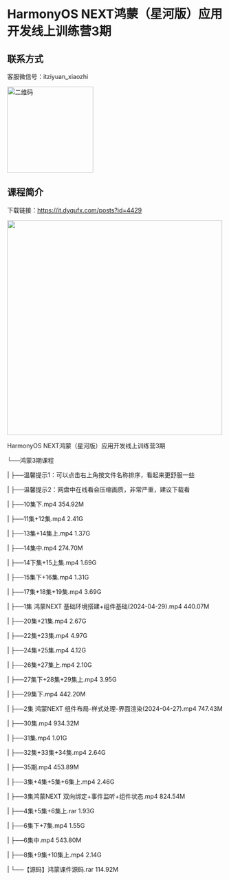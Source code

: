 # HarmonyOS NEXT鸿蒙（星河版）应用开发线上训练营3期

## 联系方式

客服微信号：itziyuan_xiaozhi

<img src="https://ziyuanyun.oss-cn-guangzhou.aliyuncs.com/common/20240614073449/666b82192834a.jpg" width="200" height="200" alt="二维码">

## 课程简介

下载链接：https://it.dyqufx.com/posts?id=4429

<img src="https://ziyuanyun.oss-cn-guangzhou.aliyuncs.com/yun/20240910073012/66df8504337f1.jpg" width="500" alt="">

  

 HarmonyOS NEXT鸿蒙（星河版）应用开发线上训练营3期

 └──鸿蒙3期课程

 | ├──温馨提示1：可以点击右上角按文件名称排序，看起来更舒服一些

 | ├──温馨提示2：网盘中在线看会压缩画质，非常严重，建议下载看

 | ├──10集下.mp4 354.92M

 | ├──11集+12集.mp4 2.41G

 | ├──13集+14集上.mp4 1.37G

 | ├──14集中.mp4 274.70M

 | ├──14下集+15上集.mp4 1.69G

 | ├──15集下+16集.mp4 1.31G

 | ├──17集+18集+19集.mp4 3.69G

 | ├──1集 鸿蒙NEXT 基础环境搭建+组件基础(2024-04-29).mp4 440.07M

 | ├──20集+21集.mp4 2.67G

 | ├──22集+23集.mp4 4.97G

 | ├──24集+25集.mp4 4.12G

 | ├──26集+27集上.mp4 2.10G

 | ├──27集下+28集+29集上.mp4 3.95G

 | ├──29集下.mp4 442.20M

 | ├──2集 鸿蒙NEXT 组件布局-样式处理-界面渲染(2024-04-27).mp4 747.43M

 | ├──30集.mp4 934.32M

 | ├──31集.mp4 1.01G

 | ├──32集+33集+34集.mp4 2.64G

 | ├──35期.mp4 453.89M

 | ├──3集+4集+5集+6集上.mp4 2.46G

 | ├──3集鸿蒙NEXT 双向绑定+事件监听+组件状态.mp4 824.54M

 | ├──4集+5集+6集上.rar 1.93G

 | ├──6集下+7集.mp4 1.55G

 | ├──6集中.mp4 543.80M

 | ├──8集+9集+10集上.mp4 2.14G

 | └──【源码】鸿蒙课件源码.rar 114.92M

  